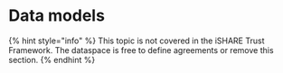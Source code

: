 # Data models

{% hint style="info" %}
This topic is not covered in the iSHARE Trust Framework. The dataspace is free to define agreements or remove this section.
{% endhint %}
